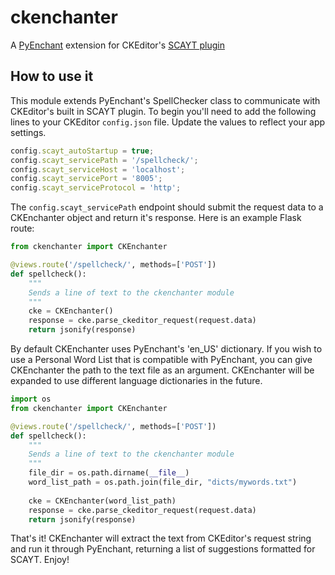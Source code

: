# ckenchanter
A [PyEnchant](http://pythonhosted.org/pyenchant/tutorial.html) extension for CKEditor's [SCAYT plugin](http://ckeditor.com/addon/scayt)

## How to use it
This module extends PyEnchant's SpellChecker class to communicate with CKEditor's built in SCAYT plugin. To begin you'll need to add the following lines to your CKEditor `config.json` file. Update the values to reflect your app settings.

```JavaScript
config.scayt_autoStartup = true;
config.scayt_servicePath = '/spellcheck/';
config.scayt_serviceHost = 'localhost';
config.scayt_servicePort = '8005';
config.scayt_serviceProtocol = 'http';
```

The `config.scayt_servicePath` endpoint should submit the request data to a CKEnchanter object and return it's response. Here is an example Flask route:

```Python
from ckenchanter import CKEnchanter

@views.route('/spellcheck/', methods=['POST'])
def spellcheck():
    """
    Sends a line of text to the ckenchanter module
    """
    cke = CKEnchanter()
    response = cke.parse_ckeditor_request(request.data)
    return jsonify(response)
```

By default CKEnchanter uses PyEnchant's 'en_US' dictionary. If you wish to use a Personal Word List that is compatible with PyEnchant, you can give CKEnchanter the path to the text file as an argument. CKEnchanter will be expanded to use different language dictionaries in the future.

```Python
import os
from ckenchanter import CKEnchanter

@views.route('/spellcheck/', methods=['POST'])
def spellcheck():
    """
    Sends a line of text to the ckenchanter module
    """
    file_dir = os.path.dirname(__file__)
    word_list_path = os.path.join(file_dir, "dicts/mywords.txt")
        
    cke = CKEnchanter(word_list_path)
    response = cke.parse_ckeditor_request(request.data)
    return jsonify(response)
```

That's it! CKEnchanter will extract the text from CKEditor's request string and run it through PyEnchant, returning a list of suggestions formatted for SCAYT. Enjoy!
